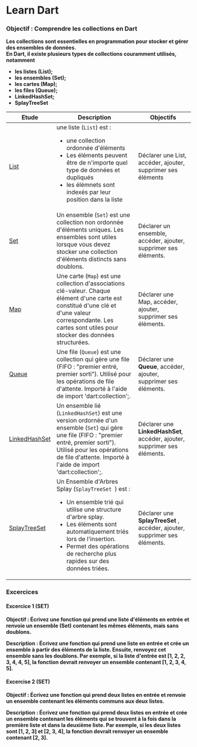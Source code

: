 # Learn Dart

### <strong>Objectif :<strong> Comprendre les collections en Dart

Les collections sont essentielles en programmation pour stocker et gérer des ensembles de données. <br>
 En Dart, il existe plusieurs types de collections couramment utilisés, notamment
 
 - les listes (List);
 - les ensembles (Set);
 - les cartes (Map);
 - les files (Queue);
 - LinkedHashSet;
 - SplayTreeSet

| Etude | Description | Objectifs |
| -------- | ----------- |-------- |
| [List](https://github.com/alban-okoby/learn-all-things-you-need/tree/main/Flutter/the_basics_of_dart/0x05-collections/list.dart) | une liste (`List`)  est : <ul> <li> une collection ordonnée d'éléments</li> <li>Les éléments peuvent être de n'importe quel type de données et dupliqués </li> <li>les élémnets sont indexés par leur position dans la liste </li> </ul> | Déclarer une List, accéder, ajouter, supprimer ses éléments |
| [Set](https://github.com/alban-okoby/learn-all-things-you-need/tree/main/Flutter/the_basics_of_dart/0x05-collections/set.dart) | Un ensemble (`Set`) est une collection non ordonnée d'éléments uniques. Les ensembles sont utiles lorsque vous devez stocker une collection d'éléments distincts sans doublons. | Déclarer un ensemble, accéder, ajouter, supprimer ses éléments.|
| [Map](https://github.com/alban-okoby/learn-all-things-you-need/tree/main/Flutter/the_basics_of_dart/0x05-collections/map.dart) | Une carte (`Map`) est une collection d'associations clé-valeur. Chaque élément d'une carte est constitué d'une clé et d'une valeur correspondante. Les cartes sont utiles pour stocker des données structurées.  | Déclarer une Map, accéder, ajouter, supprimer ses éléments. |
| [Queue](https://github.com/alban-okoby/learn-all-things-you-need/tree/main/Flutter/the_basics_of_dart/0x05-collections/queue.dart) | Une file (`Queue`) est une collection qui gère une file (FIFO : "premier entré, premier sorti"). Utilisé pour les opérations de file d'attente. Importé à l'aide de import 'dart:collection';. | Déclarer une **Queue**, accéder, ajouter, supprimer ses éléments. |
| [LinkedHashSet](https://github.com/alban-okoby/learn-all-things-you-need/tree/main/Flutter/the_basics_of_dart/0x05-collections/linkedHashSet.dart) | Un ensemble lié (`LinkedHashSet`) est une version ordornée d'un ensemble (`Set`) qui gère une file (FIFO : "premier entré, premier sorti"). Utilisé pour les opérations de file d'attente. Importé à l'aide de import 'dart:collection';. | Déclarer une **LinkedHashSet**, accéder, ajouter, supprimer ses éléments. |
| [SplayTreeSet ](https://github.com/alban-okoby/learn-all-things-you-need/tree/main/Flutter/the_basics_of_dart/0x05-collections/queue.dart) | Un Ensemble d'Arbres Splay (`SplayTreeSet `) est : <ul> <li> Un ensemble trié qui utilise une structure d'arbre splay. </li> <li> Les éléments sont automatiquement triés lors de l'insertion. </li> <li> Permet des opérations de recherche plus rapides sur des données triées. </li> </ul>  | Déclarer une **SplayTreeSet** , accéder, ajouter, supprimer ses éléments. |


### Excercices

#### Excercice 1 (SET)
**Objectif** : Écrivez une fonction qui prend une liste d'éléments en entrée et renvoie un ensemble (Set) contenant les mêmes éléments, mais sans doublons.

**Description** : Écrivez une fonction qui prend une liste en entrée et crée un ensemble à partir des éléments de la liste. Ensuite, renvoyez cet ensemble sans les doublons. Par exemple, si la liste d'entrée est [1, 2, 2, 3, 4, 4, 5], la fonction devrait renvoyer un ensemble contenant [1, 2, 3, 4, 5].

#### Excercise 2 (SET)
**Objectif** : Écrivez une fonction qui prend deux listes en entrée et renvoie un ensemble contenant les éléments communs aux deux listes.

**Description** : Écrivez une fonction qui prend deux listes en entrée et crée un ensemble contenant les éléments qui se trouvent à la fois dans la première liste et dans la deuxième liste. Par exemple, si les deux listes sont [1, 2, 3] et [2, 3, 4], la fonction devrait renvoyer un ensemble contenant [2, 3].